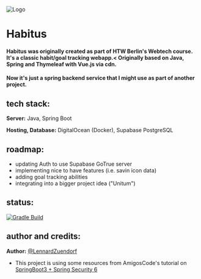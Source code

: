 ![Logo](https://github.com/LennardZuendorf/website_zuendorf.me/blob/main/img/projects/habitus_logo_long2.png)

<h1>Habitus</h1>
<h4>Habitus was originally created as part of HTW Berlin's Webtech course. It's a classic habit/goal tracking webapp.<
Originally based on Java, Spring and Thymeleaf with Vue.js via cdn.</h4>

<h4>Now it's just a spring backend service that I might use as part of another project.</h4>

<h2> tech stack: </h2>

**Server:** Java, Spring Boot

**Hosting, Database:** DigitalOcean (Docker), Supabase PostgreSQL

<h2> roadmap: </h2>

- updating Auth to use Supabase GoTrue server
- implementing nice to have features (i.e. savin icon data)
- adding goal tracking abilities
- integrating into a bigger project idea ("Unitum")

<h2> status: </h2>

[![Gradle Build](https://github.com/LennardZuendorf/habitus/actions/workflows/gradle.yml/badge.svg)](https://github.com/LennardZuendorf/habitus/actions/workflows/gradle.yml)

<h2> author and credits: </h2>

**Author:** [@LennardZuendorf](https://github.com/LennardZuendorf)

- This project is using some resources from AmigosCode's tutorial on [SpringBoot3 + Spring Security 6](https://www.youtube.com/watch?v=KxqlJblhzfI&t=2124s&ab_channel=Amigoscode)

